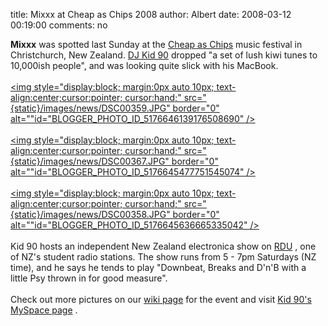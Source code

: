 title: Mixxx at Cheap as Chips 2008
author: Albert
date: 2008-03-12 00:19:00
comments: no

<span style="font-weight:bold;">Mixxx</span>
 was spotted last Sunday at the <a href="http://www.christchurchmusic.org.nz/content/festivals-4">Cheap as Chips</a>
 music festival in Christchurch, New Zealand. <a href="http://www.myspace.com/kid90nz">DJ Kid 90</a>
 dropped "a set of lush kiwi tunes to 10,000ish people", and was looking quite slick with his MacBook.<br />
<br />
<a onblur="try {parent.deselectBloggerImageGracefully();} catch(e) {}" href="{static}/images/news/DSC00359.JPG"><img style="display:block; margin:0px auto 10px; text-align:center;cursor:pointer; cursor:hand;" src="{static}/images/news/DSC00359.JPG" border="0" alt=""id="BLOGGER_PHOTO_ID_5176646139176508690" />
</a>
<br />
<br />
<a onblur="try {parent.deselectBloggerImageGracefully();} catch(e) {}" href="{static}/images/news/DSC00367.JPG"><img style="display:block; margin:0px auto 10px; text-align:center;cursor:pointer; cursor:hand;" src="{static}/images/news/DSC00367.JPG" border="0" alt=""id="BLOGGER_PHOTO_ID_5176645477751545074" />
</a>
<br />
<br />
<a onblur="try {parent.deselectBloggerImageGracefully();} catch(e) {}" href="{static}/images/news/DSC00358.JPG"><img style="display:block; margin:0px auto 10px; text-align:center;cursor:pointer; cursor:hand;" src="{static}/images/news/DSC00358.JPG" border="0" alt=""id="BLOGGER_PHOTO_ID_5176645636665335042" />
</a>
<br />
<br />
Kid 90 hosts an independent New Zealand electronica show on <a href="http://www.rdu.org.nz">RDU</a>
, one of NZ's student radio stations. The show runs from 5 - 7pm Saturdays (NZ time), and he says he tends to play "Downbeat, Breaks and D'n'B with a little Psy thrown in for good measure".<br />
<br />
Check out more pictures on our <a href="https://github.com/mixxxdj/mixxx/wiki/cheapaschips20080309">wiki page</a>
 for the event and visit <a href="http://www.myspace.com/kid90nz">Kid 90's MySpace page</a>
.
